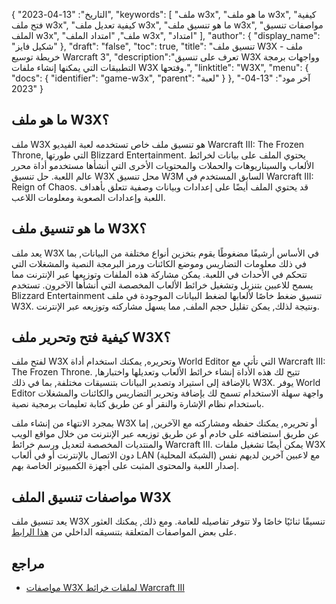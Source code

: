 {
"التاريخ": "13-04-2023",
  "keywords": [
"ملف w3x",
"ما هو ملف w3x",
"كيفية فتح ملف w3x",
"كيفية تعديل ملف w3x",
"ما هو تنسيق ملف w3x",
"مواصفات تنسيق الملف w3x",
"ملف",
"امتداد الملف w3x",
"امتداد"
],
  "author": {
"display_name": "شكيل فايز"
},
"draft": "false",
"toc": true,
"title": "تنسيق ملف W3X - ملف خريطة توسيع Warcraft 3",
  "description":"تعرف على تنسيق W3X وواجهات برمجة التطبيقات التي يمكنها إنشاء ملفات W3X وفتحها.",
"linktitle": "W3X",
  "menu": {
    "docs": {
      "identifier": "game-w3x",
"parent": "لعبة"
}
},
"آخر مود": "13-04-2023"
}

## ما هو ملف W3X؟

ملف W3X هو تنسيق ملف خاص تستخدمه لعبة الفيديو Warcraft III: The Frozen Throne, التي طورتها Blizzard Entertainment. يحتوي الملف على بيانات لخرائط الألعاب والسيناريوهات والحملات والمحتويات الأخرى التي أنشأها مستخدمو أداة محرر عالم اللعبة. حل تنسيق W3X محل تنسيق W3M السابق المستخدم في Warcraft III: Reign of Chaos. قد يحتوي الملف أيضًا على إعدادات وبيانات وصفية تتعلق بأهداف اللعبة وإعدادات الصعوبة ومعلومات اللاعب.

## ما هو تنسيق ملف W3X؟

يعد ملف W3X في الأساس أرشيفًا مضغوطًا يقوم بتخزين أنواع مختلفة من البيانات, بما في ذلك معلومات التضاريس وموضع الكائنات ورمز البرمجة النصية والمشغلات التي تتحكم في الأحداث في اللعبة. يمكن مشاركة هذه الملفات وتوزيعها عبر الإنترنت مما يسمح للاعبين بتنزيل وتشغيل خرائط الألعاب المخصصة التي أنشأها الآخرون. تستخدم Blizzard Entertainment تنسيق ضغط خاصًا لألعابها لضغط البيانات الموجودة في ملف W3X. ونتيجة لذلك, يمكن تقليل حجم الملف, مما يسهل مشاركته وتوزيعه عبر الإنترنت.

## كيفية فتح وتحرير ملف W3X؟

لفتح ملف W3X وتحريره, يمكنك استخدام أداة World Editor التي تأتي مع Warcraft III: The Frozen Throne. تتيح لك هذه الأداة إنشاء خرائط الألعاب وتعديلها واختبارها, بالإضافة إلى استيراد وتصدير البيانات بتنسيقات مختلفة, بما في ذلك W3X. يوفر World Editor واجهة سهلة الاستخدام تسمح لك بإضافة وتحرير التضاريس والكائنات والمشغلات باستخدام نظام الإشارة والنقر أو عن طريق كتابة تعليمات برمجية نصية.

بمجرد الانتهاء من إنشاء ملف W3X أو تحريره, يمكنك حفظه ومشاركته مع الآخرين, إما عن طريق استضافته على خادم أو عن طريق توزيعه عبر الإنترنت من خلال مواقع الويب والمنتديات المخصصة لتعديل ورسم خرائط Warcraft III. يمكن أيضًا تشغيل ملفات W3X دون الاتصال بالإنترنت أو في ألعاب LAN (الشبكة المحلية) مع لاعبين آخرين لديهم نفس إصدار اللعبة والمحتوى المثبت على أجهزة الكمبيوتر الخاصة بهم.

## مواصفات تنسيق الملف W3X

يعد تنسيق ملف W3X تنسيقًا ثنائيًا خاصًا ولا تتوفر تفاصيله للعامة. ومع ذلك, يمكنك العثور على بعض المواصفات المتعلقة بتنسيقه الداخلي من [هذا الرابط](http://www.wc3-project.ag.vu/w3m-specs.html).


## مراجع
* [مواصفات W3X لملفات خرائط Warcraft III](http://www.wc3-project.ag.vu/w3m-specs.html)


